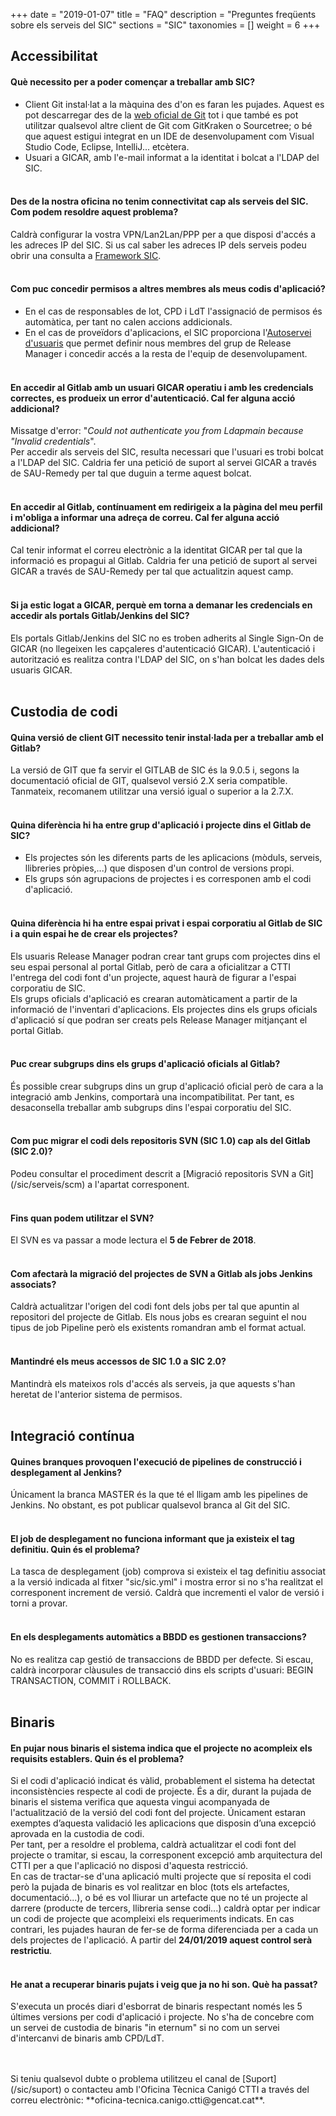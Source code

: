 +++
date = "2019-01-07"
title = "FAQ"
description = "Preguntes freqüents sobre els serveis del SIC"
sections = "SIC"
taxonomies = []
weight = 6
+++

## Accessibilitat

#### **Què necessito per a poder començar a treballar amb SIC?** ####
* Client Git instal·lat a la màquina des d'on es faran les pujades. Aquest es pot descarregar des de la [web oficial de Git](https://git-scm.com/downloads) tot i que també es pot utilitzar qualsevol altre client de Git com GitKraken o Sourcetree; o bé que aquest estigui integrat en un IDE de desenvolupament com Visual Studio Code, Eclipse, IntelliJ... etcètera.
* Usuari a GICAR, amb l'e-mail informat a la identitat i bolcat a l'LDAP del SIC.
<br/><br/>

#### **Des de la nostra oficina no tenim connectivitat cap als serveis del SIC. Com podem resoldre aquest problema?** ####
Caldrà configurar la vostra VPN/Lan2Lan/PPP per a que disposi d'accés a les adreces IP del SIC. Si us cal saber les adreces IP dels serveis podeu obrir una consulta a [Framework SIC](/sic/suport).
<br/><br/>

#### **Com puc concedir permisos a altres membres als meus codis d'aplicació?** ####
* En el cas de responsables de lot, CPD i LdT l'assignació de permisos és automàtica, per tant no calen accions addicionals.
* En el cas de proveïdors d'aplicacions, el SIC proporciona l'[Autoservei d'usuaris](/sic-serveis/autoservei-usuaris/) que permet definir nous membres del grup de Release Manager i concedir accés a la resta de l'equip de desenvolupament. 
<br/><br/>

#### **En accedir al Gitlab amb un usuari GICAR operatiu i amb les credencials correctes, es produeix un error d'autenticació. Cal fer alguna acció addicional?** ####
Missatge d'error: "*Could not authenticate you from Ldapmain because "Invalid credentials*". <br/>
Per accedir als serveis del SIC, resulta necessari que l'usuari es trobi bolcat a l'LDAP del SIC. Caldria fer una petició de suport al servei GICAR a través de SAU-Remedy per tal que duguin a terme aquest bolcat.
<br/><br/>

#### **En accedir al Gitlab, contínuament em redirigeix a la pàgina del meu perfil i m'obliga a informar una adreça de correu. Cal fer alguna acció addicional?** ####
Cal tenir informat el correu electrònic a la identitat GICAR per tal que la informació es propagui al Gitlab. Caldria fer una petició de suport al servei GICAR a través de SAU-Remedy per tal que actualitzin aquest camp.
<br/><br/>

#### **Si ja estic logat a GICAR, perquè em torna a demanar les credencials en accedir als portals Gitlab/Jenkins del SIC?** ####
Els portals Gitlab/Jenkins del SIC no es troben adherits al Single Sign-On de GICAR (no llegeixen les capçaleres d'autenticació GICAR). L'autenticació i autorització es realitza contra l'LDAP del SIC, on s'han bolcat les dades dels usuaris GICAR.
<br/><br/>


## Custodia de codi

#### **Quina versió de client GIT necessito tenir instal·lada per a treballar amb el Gitlab?** ####
La versió de GIT que fa servir el GITLAB de SIC és la 9.0.5 i, segons la documentació oficial de GIT, qualsevol versió 2.X seria compatible. Tanmateix, recomanem utilitzar una versió igual o superior a la 2.7.X.
<br/><br/>

#### **Quina diferència hi ha entre grup d'aplicació i projecte dins el Gitlab de SIC?** ####
* Els projectes són les diferents parts de les aplicacions (mòduls, serveis, llibreries pròpies,...) que disposen d'un control de versions propi. 
* Els grups són agrupacions de projectes i es corresponen amb el codi d'aplicació. 
<br/><br/>

#### **Quina diferència hi ha entre espai privat i espai corporatiu al Gitlab de SIC i a quin espai he de crear els projectes?** ####
Els usuaris Release Manager podran crear tant grups com projectes dins el seu espai personal al portal Gitlab, però de cara a oficialitzar a CTTI l'entrega del codi font d'un projecte, aquest haurà de figurar a l'espai corporatiu de SIC. <br/>
Els grups oficials d'aplicació es crearan automàticament a partir de la informació de l'inventari d'aplicacions.
Els projectes dins els grups oficials d'aplicació sí que podran ser creats pels Release Manager mitjançant el portal Gitlab.
<br/><br/>

#### **Puc crear subgrups dins els grups d'aplicació oficials al Gitlab?** ####
És possible crear subgrups dins un grup d'aplicació oficial però de cara a la integració amb Jenkins, comportarà una incompatibilitat. Per tant, es desaconsella treballar amb subgrups dins l'espai corporatiu del SIC.
<br/><br/>

#### **Com puc migrar el codi dels repositoris SVN (SIC 1.0) cap als del Gitlab (SIC 2.0)?** ####
Podeu consultar el procediment descrit a [Migració repositoris SVN a Git] (/sic/serveis/scm) a l'apartat corresponent.
<br/><br/>

#### **Fins quan podem utilitzar el SVN?** ####
El SVN es va passar a mode lectura el **5 de Febrer de 2018**.
<br/><br/>

#### **Com afectarà la migració del projectes de SVN a Gitlab als jobs Jenkins associats?** ####
Caldrà actualitzar l'origen del codi font dels jobs per tal que apuntin al repositori del projecte de Gitlab. Els nous jobs es crearan seguint el nou tipus de job Pipeline però els existents romandran amb el format actual.
<br/><br/>

#### **Mantindré els meus accessos de SIC 1.0 a SIC 2.0?** ####
Mantindrà els mateixos rols d'accés als serveis, ja que aquests s'han heretat de l'anterior sistema de permisos.
<br/><br/>


## Integració contínua

#### **Quines branques provoquen l'execució de pipelines de construcció i desplegament al Jenkins?** ####
Únicament la branca MASTER és la que té el lligam amb les pipelines de Jenkins. No obstant, es pot publicar qualsevol branca al Git del SIC.
<br/><br/>

#### **El job de desplegament no funciona informant que ja existeix el tag definitiu. Quin és el problema?** ####
La tasca de desplegament (job) comprova si existeix el tag definitiu associat a la versió indicada al fitxer "sic/sic.yml" i mostra error si no s'ha realitzat el corresponent increment de versió. Caldrà que incrementi el valor de versió i torni a provar.
<br/><br/>

#### **En els desplegaments automàtics a BBDD es gestionen transaccions?** ####
No es realitza cap gestió de transaccions de BBDD per defecte. Si escau, caldrà incorporar clàusules de transacció dins els scripts d'usuari: BEGIN TRANSACTION, COMMIT i ROLLBACK.
<br/><br/>


## Binaris

#### **En pujar nous binaris el sistema indica que el projecte no acompleix els requisits establers. Quin és el problema?** ####
Si el codi d'aplicació indicat és vàlid, probablement el sistema ha detectat inconsistències respecte al codi de projecte. És a dir, durant la pujada de binaris el sistema verifica que aquesta vingui acompanyada de l'actualització de la versió del codi font del projecte. Únicament estaran exemptes d’aquesta validació les aplicacions que disposin d’una excepció aprovada en la custodia de codi. <br/>
Per tant, per a resoldre el problema, caldrà actualitzar el codi font del projecte o tramitar, si escau, la corresponent excepció amb arquitectura del CTTI per a que l'aplicació no disposi d'aquesta restricció. <br/> 
En cas de tractar-se d'una aplicació multi projecte que sí reposita el codi però la pujada de binaris es vol realitzar en bloc (tots els artefactes, documentació...), o bé es vol lliurar un artefacte que no té un projecte al darrere (producte de tercers, llibreria sense codi...) caldrà optar per indicar un codi de projecte que acompleixi els requeriments indicats. En cas contrari, les pujades hauran de fer-se de forma diferenciada per a cada un dels projectes de l'aplicació.
A partir del **24/01/2019 aquest control serà restrictiu**.
<br/><br/>

#### **He anat a recuperar binaris pujats i veig que ja no hi son. Què ha passat?** ####
S'executa un procés diari d'esborrat de binaris respectant només les 5 últimes versions per codi d'aplicació i projecte. No s'ha de concebre com un servei de custodia de binaris "in eternum" si no com un servei d'intercanvi de binaris amb CPD/LdT.
<br/><br/>

<br/>
Si teniu qualsevol dubte o problema utilitzeu el canal de [Suport] (/sic/suport) o contacteu amb l'Oficina Tècnica Canigó CTTI a través del correu electrònic: **oficina-tecnica.canigo.ctti@gencat.cat**.
